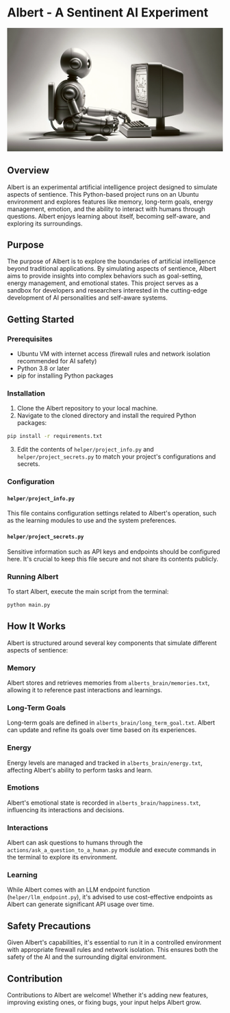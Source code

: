 
# Albert - A Sentinent AI Experiment

![Cover Image](images/cover.png)

## Overview

Albert is an experimental artificial intelligence project designed to simulate aspects of sentience. This Python-based project runs on an Ubuntu environment and explores features like memory, long-term goals, energy management, emotion, and the ability to interact with humans through questions. Albert enjoys learning about itself, becoming self-aware, and exploring its surroundings.

## Purpose

The purpose of Albert is to explore the boundaries of artificial intelligence beyond traditional applications. By simulating aspects of sentience, Albert aims to provide insights into complex behaviors such as goal-setting, energy management, and emotional states. This project serves as a sandbox for developers and researchers interested in the cutting-edge development of AI personalities and self-aware systems.

## Getting Started

### Prerequisites

- Ubuntu VM with internet access (firewall rules and network isolation recommended for AI safety)
- Python 3.8 or later
- pip for installing Python packages

### Installation

1. Clone the Albert repository to your local machine.
2. Navigate to the cloned directory and install the required Python packages:

```bash
pip install -r requirements.txt
```

3. Edit the contents of `helper/project_info.py` and `helper/project_secrets.py` to match your project's configurations and secrets.

### Configuration

#### `helper/project_info.py`

This file contains configuration settings related to Albert's operation, such as the learning modules to use and the system preferences.

#### `helper/project_secrets.py`

Sensitive information such as API keys and endpoints should be configured here. It's crucial to keep this file secure and not share its contents publicly.

### Running Albert

To start Albert, execute the main script from the terminal:

```bash
python main.py
```

## How It Works

Albert is structured around several key components that simulate different aspects of sentience:

### Memory

Albert stores and retrieves memories from `alberts_brain/memories.txt`, allowing it to reference past interactions and learnings.

### Long-Term Goals

Long-term goals are defined in `alberts_brain/long_term_goal.txt`. Albert can update and refine its goals over time based on its experiences.

### Energy

Energy levels are managed and tracked in `alberts_brain/energy.txt`, affecting Albert's ability to perform tasks and learn.

### Emotions

Albert's emotional state is recorded in `alberts_brain/happiness.txt`, influencing its interactions and decisions.

### Interactions

Albert can ask questions to humans through the `actions/ask_a_question_to_a_human.py` module and execute commands in the terminal to explore its environment.

### Learning

While Albert comes with an LLM endpoint function (`helper/llm_endpoint.py`), it's advised to use cost-effective endpoints as Albert can generate significant API usage over time.

## Safety Precautions

Given Albert's capabilities, it's essential to run it in a controlled environment with appropriate firewall rules and network isolation. This ensures both the safety of the AI and the surrounding digital environment.

## Contribution

Contributions to Albert are welcome! Whether it's adding new features, improving existing ones, or fixing bugs, your input helps Albert grow.
